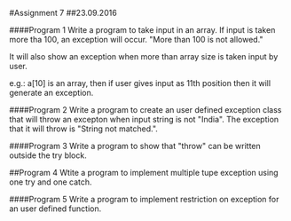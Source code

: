 #Assignment 7
##23.09.2016

####Program 1
Write a program to take input in an array. If input is taken more tha 100, an exception will occur. "More than 100 is not allowed."

It will also show an exception when more than array size is taken input by user.

e.g.: a[10] is an array, then if user gives input as 11th position then it will generate an exception.

####Program 2
Write a program to create an user defined exception class that will throw an excepton when input string is not "India". The exception that it will throw is "String not matched.".

####Program 3
Write a program to show that "throw" can be written outside the try block.

##Program 4
Wtite a program to implement multiple tupe exception using one try and one catch.

####Program 5
Write a program to implement restriction on exception for an user defined function.